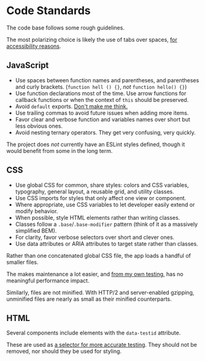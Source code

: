 # Code Standards

The code base follows some rough guidelines.

The most polarizing choice is likely the use of tabs over spaces, [for accessibility reasons](https://www.reddit.com/r/javascript/comments/c8drjo/nobody_talks_about_the_real_reason_to_use_tabs/).


## JavaScript

- Use spaces between function names and parentheses, and parentheses and curly brackets. (`function hell () {}`, _not_ `function hello() {}`)
- Use function declarations most of the time. Use arrow functions for callback functions or when the context of `this` should be preserved.
- Avoid `default` exports. [Don't make me think.](https://en.wikipedia.org/wiki/Don't_Make_Me_Think)
- Use trailing commas to avoid future issues when adding more items.
- Favor clear and verbose function and variables names over short but less obvious ones.
- Avoid nesting ternary operators. They get very confusing, very quickly.

The project does _not_ currently have an ESLint styles defined, though it would benefit from some in the long term.


## CSS

- Use global CSS for common, share styles: colors and CSS variables, typography, general layout, a reusable grid, and utility classes.
- Use CSS imports for styles that only affect one view or component.
- Where appropriate, use CSS variables to let developer easily extend or modify behavior.
- When possible, style HTML elements rather than writing classes.
- Classes follow a `.base`/`.base-modifier` pattern (think of it as a massively simplified BEM).
- For clarity, favor verbose selectors over short and clever ones.
- Use data attributes or ARIA attributes to target state rather than classes.

Rather than one concatenated global CSS file, the app loads a handful of smaller files.

The makes maintenance a lot easier, and [from my own testing](https://gomakethings.com/modular-css-and-different-ways-to-structure-your-stylesheets/), has no meaningful performance impact.

Similarly, files are not minified. With HTTP/2 and server-enabled gzipping, unminified files are nearly as small as their minified counterparts.


## HTML

Several components include elements with the `data-testid` attribute.

These are used as [a selector for more accurate testing](https://playwright.dev/docs/locators#locate-by-test-id). They should not be removed, nor should they be used for styling.
